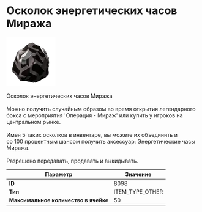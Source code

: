 # Осколок энергетических часов Миража

![Item Image](../img/8098.webp?raw=true)

Осколок энергетических часов Миража<br><br>Можно получить случайным образом во время открытия легендарного<br>бокса с мероприятия 'Операция - Мираж' или купить у игроков на центральном рынке.<br><br>Имея 5 таких осколков в инвентаре, вы можете их объединить и<br>со 100 процентным шансом получить аксессуар: Энергетические часы Миража.<br><br>Разрешено передавать, продавать и выкидывать.


| Параметр | Значение |
|----------|----------|
| **ID** | 8098 |
| **Тип** | ITEM_TYPE_OTHER |
| **Максимальное количество в ячейке** | 50 |

